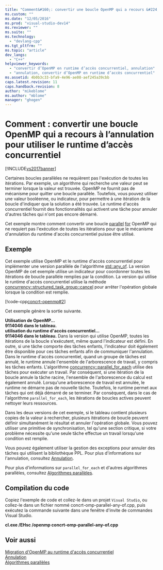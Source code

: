 ```yaml
---
title: "Comment&#160;: convertir une boucle OpenMP qui a recours &#224; l’annulation pour utiliser le runtime d’acc&#232;s concurrentiel | Microsoft Docs"
ms.custom: ""
ms.date: "12/05/2016"
ms.prod: "visual-studio-dev14"
ms.reviewer: ""
ms.suite: ""
ms.technology: 
  - "devlang-cpp"
ms.tgt_pltfrm: ""
ms.topic: "article"
dev_langs: 
  - "C++"
helpviewer_keywords: 
  - "convertir d’OpenMP en runtime d’accès concurrentiel, annulation"
  - "annulation, convertir d’OpenMP en runtime d’accès concurrentiel"
ms.assetid: 4b0b3c33-bfa9-4e96-ae08-aef245a39cbb
caps.latest.revision: 11
caps.handback.revision: 8
author: "mikeblome"
ms.author: "mblome"
manager: "ghogen"
---
```

# Comment&#160;: convertir une boucle OpenMP qui a recours &#224; l’annulation pour utiliser le runtime d’acc&#232;s concurrentiel
[!INCLUDE[vs2017banner](../../assembler/inline/includes/vs2017banner.md)]

Certaines boucles parallèles ne requièrent pas l'exécution de toutes les itérations.  Par exemple, un algorithme qui recherche une valeur peut se terminer lorsque la valeur est trouvée.  OpenMP ne fournit pas de mécanisme pour quitter une boucle parallèle.  Toutefois, vous pouvez utiliser une valeur booléenne, ou indicateur, pour permettre à une itération de la boucle d'indiquer que la solution a été trouvée.  Le runtime d'accès concurrentiel fournit des fonctionnalités qui activent une tâche pour annuler d'autres tâches qui n'ont pas encore démarré.  
  
 Cet exemple montre comment convertir une boucle [parallel](../../parallel/openmp/reference/parallel.md) [for](../../parallel/openmp/reference/for-openmp.md) OpenMP qui ne requiert pas l'exécution de toutes les itérations pour que le mécanisme d'annulation du runtime d'accès concurrentiel puisse être utilisé.  
  
## Exemple  
 Cet exemple utilise OpenMP et le runtime d'accès concurrentiel pour implémenter une version parallèle de l'algorithme [std::any\_of](../Topic/any_of.md).  La version OpenMP de cet exemple utilise un indicateur pour coordonner toutes les itérations de boucle parallèle remplies par la condition.  La version qui utilise le runtime d'accès concurrentiel utilise la méthode [concurrency::structured\_task\_group::cancel](../Topic/structured_task_group::cancel%20Method.md) pour arrêter l'opération globale lorsque la condition est remplie.  
  
 [!code-cpp[concrt-openmp#2](../../parallel/concrt/codesnippet/CPP/convert-an-openmp-loop-that-uses-cancellation_1.cpp)]  
  
 Cet exemple génère la sortie suivante.  
  
  **Utilisation de OpenMP…**  
**9114046 dans le tableau.**  
**utilisation du runtime d'accès concurrentiel...**  
**9114046 dans le tableau.** Dans la version qui utilise OpenMP, toutes les itérations de la boucle s'exécutent, même quand l'indicateur est défini.  En outre, si une tâche comporte des tâches enfants, l'indicateur doit également être disponible pour ces tâches enfants afin de communiquer l'annulation.  Dans le runtime d'accès concurrentiel, quand un groupe de tâches est annulé, le runtime annule l'ensemble de l'arborescence de travail, y compris les tâches enfants.  L'algorithme [concurrency::parallel\_for\_each](../Topic/parallel_for_each%20Function.md) utilise des tâches pour exécuter un travail.  Par conséquent, si une itération de la boucle annule la tâche racine, l'ensemble de l'arborescence du calcul est également annulé.  Lorsqu'une arborescence de travail est annulée, le runtime ne démarre pas de nouvelle tâche.  Toutefois, le runtime permet aux tâches qui ont déjà démarré de se terminer.  Par conséquent, dans le cas de l'algorithme `parallel_for_each`, les itérations de boucles actives peuvent nettoyer leurs ressources.  
  
 Dans les deux versions de cet exemple, si le tableau contient plusieurs copies de la valeur à rechercher, plusieurs itérations de boucle peuvent définir simultanément le résultat et annuler l'opération globale.  Vous pouvez utiliser une primitive de synchronisation, tel qu'une section critique, si votre problème nécessite qu'une seule tâche effectue un travail lorsqu'une condition est remplie.  
  
 Vous pouvez également utiliser la gestion des exceptions pour annuler des tâches qui utilisent la bibliothèque PPL.  Pour plus d'informations sur l'annulation, consultez [Annulation](../../parallel/concrt/cancellation-in-the-ppl.md).  
  
 Pour plus d'informations sur `parallel_for_each` et d'autres algorithmes parallèles, consultez [Algorithmes parallèles](../../parallel/concrt/parallel-algorithms.md).  
  
## Compilation du code  
 Copiez l'exemple de code et collez\-le dans un projet `Visual Studio`, ou collez\-le dans un fichier nommé concrt\-omp\-parallel\-any\-of.cpp, puis exécutez la commande suivante dans une fenêtre d'invite de commandes Visual Studio.  
  
 **cl.exe \/EHsc \/openmp concrt\-omp\-parallel\-any\-of.cpp**  
  
## Voir aussi  
 [Migration d'OpenMP au runtime d'accès concurrentiel](../../parallel/concrt/migrating-from-openmp-to-the-concurrency-runtime.md)   
 [Annulation](../../parallel/concrt/cancellation-in-the-ppl.md)   
 [Algorithmes parallèles](../../parallel/concrt/parallel-algorithms.md)